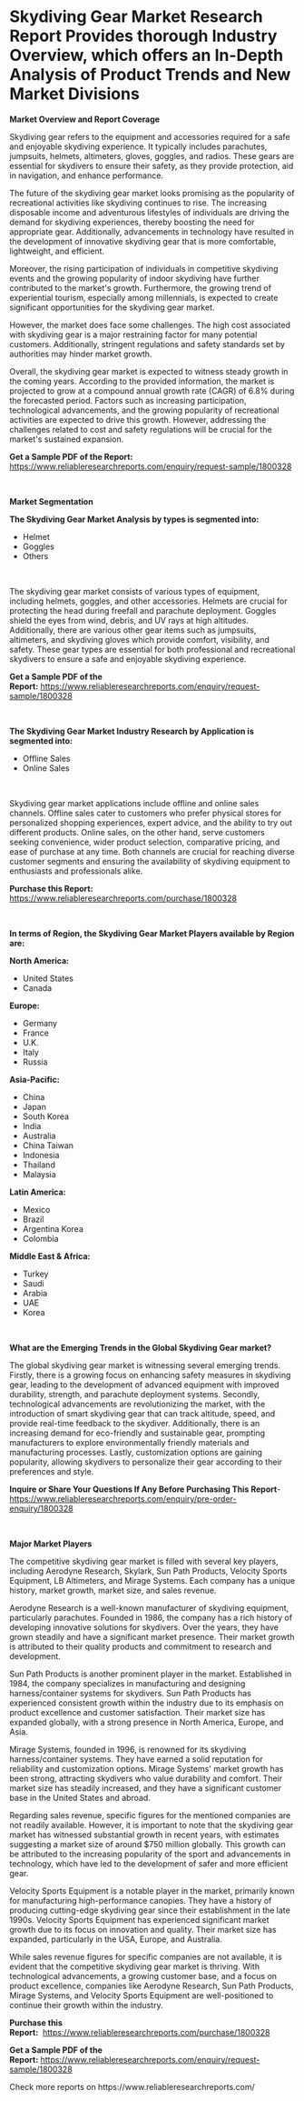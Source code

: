 <p><h1>Skydiving Gear Market Research Report Provides thorough Industry Overview, which offers an In-Depth Analysis of Product Trends and New Market Divisions</h1></p><p><strong>Market Overview and Report Coverage</strong></p>
<p><p>Skydiving gear refers to the equipment and accessories required for a safe and enjoyable skydiving experience. It typically includes parachutes, jumpsuits, helmets, altimeters, gloves, goggles, and radios. These gears are essential for skydivers to ensure their safety, as they provide protection, aid in navigation, and enhance performance.</p><p>The future of the skydiving gear market looks promising as the popularity of recreational activities like skydiving continues to rise. The increasing disposable income and adventurous lifestyles of individuals are driving the demand for skydiving experiences, thereby boosting the need for appropriate gear. Additionally, advancements in technology have resulted in the development of innovative skydiving gear that is more comfortable, lightweight, and efficient.</p><p>Moreover, the rising participation of individuals in competitive skydiving events and the growing popularity of indoor skydiving have further contributed to the market's growth. Furthermore, the growing trend of experiential tourism, especially among millennials, is expected to create significant opportunities for the skydiving gear market.</p><p>However, the market does face some challenges. The high cost associated with skydiving gear is a major restraining factor for many potential customers. Additionally, stringent regulations and safety standards set by authorities may hinder market growth.</p><p>Overall, the skydiving gear market is expected to witness steady growth in the coming years. According to the provided information, the market is projected to grow at a compound annual growth rate (CAGR) of 6.8% during the forecasted period. Factors such as increasing participation, technological advancements, and the growing popularity of recreational activities are expected to drive this growth. However, addressing the challenges related to cost and safety regulations will be crucial for the market's sustained expansion.</p></p>
<p><strong>Get a Sample PDF of the Report:</strong> <a href="https://www.reliableresearchreports.com/enquiry/request-sample/1800328">https://www.reliableresearchreports.com/enquiry/request-sample/1800328</a></p>
<p>&nbsp;</p>
<p><strong>Market Segmentation</strong></p>
<p><strong>The Skydiving Gear Market Analysis by types is segmented into:</strong></p>
<p><ul><li>Helmet</li><li>Goggles</li><li>Others</li></ul></p>
<p>&nbsp;</p>
<p><p>The skydiving gear market consists of various types of equipment, including helmets, goggles, and other accessories. Helmets are crucial for protecting the head during freefall and parachute deployment. Goggles shield the eyes from wind, debris, and UV rays at high altitudes. Additionally, there are various other gear items such as jumpsuits, altimeters, and skydiving gloves which provide comfort, visibility, and safety. These gear types are essential for both professional and recreational skydivers to ensure a safe and enjoyable skydiving experience.</p></p>
<p><strong>Get a Sample PDF of the Report:</strong>&nbsp;<a href="https://www.reliableresearchreports.com/enquiry/request-sample/1800328">https://www.reliableresearchreports.com/enquiry/request-sample/1800328</a></p>
<p>&nbsp;</p>
<p><strong>The Skydiving Gear Market Industry Research by Application is segmented into:</strong></p>
<p><ul><li>Offline Sales</li><li>Online Sales</li></ul></p>
<p>&nbsp;</p>
<p><p>Skydiving gear market applications include offline and online sales channels. Offline sales cater to customers who prefer physical stores for personalized shopping experiences, expert advice, and the ability to try out different products. Online sales, on the other hand, serve customers seeking convenience, wider product selection, comparative pricing, and ease of purchase at any time. Both channels are crucial for reaching diverse customer segments and ensuring the availability of skydiving equipment to enthusiasts and professionals alike.</p></p>
<p><strong>Purchase this Report:</strong>&nbsp; <a href="https://www.reliableresearchreports.com/purchase/1800328">https://www.reliableresearchreports.com/purchase/1800328</a></p>
<p>&nbsp;</p>
<p><strong>In terms of Region, the Skydiving Gear Market Players available by Region are:</strong></p>
<p>
    <p> <strong> North America: </strong>
        <ul>
            <li>United States</li>
            <li>Canada</li>
        </ul>
        </p> 
    <p> <strong> Europe: </strong>
        <ul>
            <li>Germany</li>
            <li>France</li>
            <li>U.K.</li>
            <li>Italy</li>
            <li>Russia</li>
        </ul>
        </p> 
    <p> <strong> Asia-Pacific: </strong>
        <ul>
            <li>China</li>
            <li>Japan</li>
            <li>South Korea</li>
            <li>India</li>
            <li>Australia</li>
            <li>China Taiwan</li>
            <li>Indonesia</li>
            <li>Thailand</li>
            <li>Malaysia</li>
        </ul>
        </p> 
    <p> <strong> Latin America: </strong>
        <ul>
            <li>Mexico</li>
            <li>Brazil</li>
            <li>Argentina Korea</li>
            <li>Colombia</li>
        </ul>
        </p> 
    <p> <strong> Middle East & Africa: </strong>
        <ul>
            <li>Turkey</li>
            <li>Saudi</li>
            <li>Arabia</li>
            <li>UAE</li>
            <li>Korea</li>
        </ul>
    </p>
    </p>
<p>&nbsp;</p>
<p><strong>What are the Emerging Trends in the Global Skydiving Gear market?</strong></p>
<p><p>The global skydiving gear market is witnessing several emerging trends. Firstly, there is a growing focus on enhancing safety measures in skydiving gear, leading to the development of advanced equipment with improved durability, strength, and parachute deployment systems. Secondly, technological advancements are revolutionizing the market, with the introduction of smart skydiving gear that can track altitude, speed, and provide real-time feedback to the skydiver. Additionally, there is an increasing demand for eco-friendly and sustainable gear, prompting manufacturers to explore environmentally friendly materials and manufacturing processes. Lastly, customization options are gaining popularity, allowing skydivers to personalize their gear according to their preferences and style.</p></p>
<p><strong>Inquire or Share Your Questions If Any Before Purchasing This Report</strong>- <a href="https://www.reliableresearchreports.com/enquiry/pre-order-enquiry/1800328">https://www.reliableresearchreports.com/enquiry/pre-order-enquiry/1800328</a></p>
<p>&nbsp;</p>
<p><strong>Major Market Players</strong></p>
<p><p>The competitive skydiving gear market is filled with several key players, including Aerodyne Research, Skylark, Sun Path Products, Velocity Sports Equipment, LB Altimeters, and Mirage Systems. Each company has a unique history, market growth, market size, and sales revenue.</p><p>Aerodyne Research is a well-known manufacturer of skydiving equipment, particularly parachutes. Founded in 1986, the company has a rich history of developing innovative solutions for skydivers. Over the years, they have grown steadily and have a significant market presence. Their market growth is attributed to their quality products and commitment to research and development.</p><p>Sun Path Products is another prominent player in the market. Established in 1984, the company specializes in manufacturing and designing harness/container systems for skydivers. Sun Path Products has experienced consistent growth within the industry due to its emphasis on product excellence and customer satisfaction. Their market size has expanded globally, with a strong presence in North America, Europe, and Asia.</p><p>Mirage Systems, founded in 1996, is renowned for its skydiving harness/container systems. They have earned a solid reputation for reliability and customization options. Mirage Systems' market growth has been strong, attracting skydivers who value durability and comfort. Their market size has steadily increased, and they have a significant customer base in the United States and abroad.</p><p>Regarding sales revenue, specific figures for the mentioned companies are not readily available. However, it is important to note that the skydiving gear market has witnessed substantial growth in recent years, with estimates suggesting a market size of around $750 million globally. This growth can be attributed to the increasing popularity of the sport and advancements in technology, which have led to the development of safer and more efficient gear.</p><p>Velocity Sports Equipment is a notable player in the market, primarily known for manufacturing high-performance canopies. They have a history of producing cutting-edge skydiving gear since their establishment in the late 1990s. Velocity Sports Equipment has experienced significant market growth due to its focus on innovation and quality. Their market size has expanded, particularly in the USA, Europe, and Australia.</p><p>While sales revenue figures for specific companies are not available, it is evident that the competitive skydiving gear market is thriving. With technological advancements, a growing customer base, and a focus on product excellence, companies like Aerodyne Research, Sun Path Products, Mirage Systems, and Velocity Sports Equipment are well-positioned to continue their growth within the industry.</p></p>
<p><strong>Purchase this Report:</strong>&nbsp;&nbsp;<a href="https://www.reliableresearchreports.com/purchase/1800328">https://www.reliableresearchreports.com/purchase/1800328</a></p>
<p></p>
<p><strong>Get a Sample PDF of the Report:</strong>&nbsp;<a href="https://www.reliableresearchreports.com/enquiry/request-sample/1800328">https://www.reliableresearchreports.com/enquiry/request-sample/1800328</a></p>
<p>Check more reports on https://www.reliableresearchreports.com/</p>